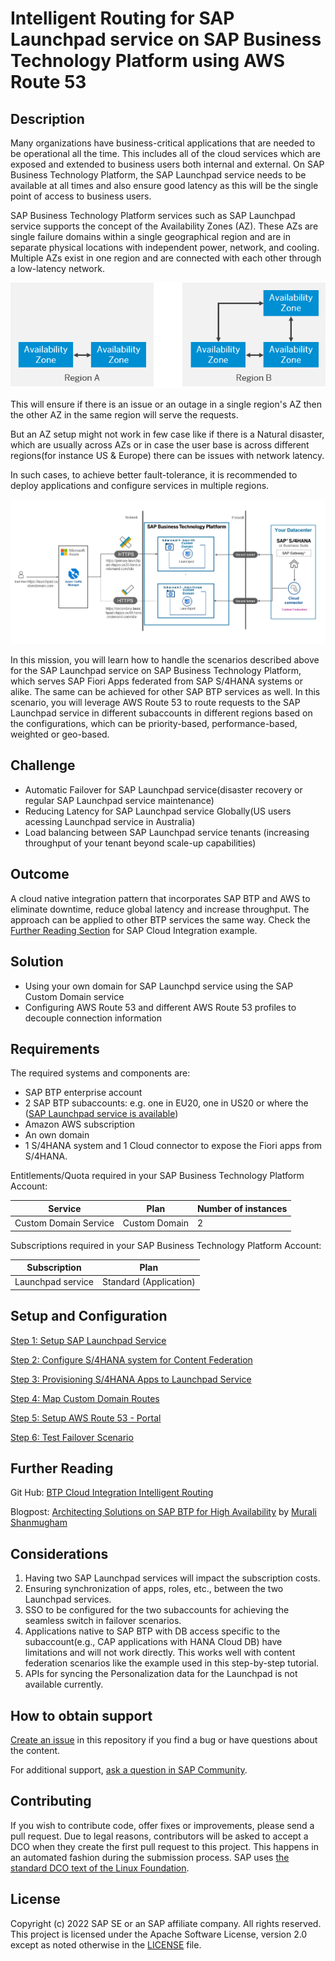 # Intelligent Routing for SAP Launchpad service on SAP Business Technology Platform using AWS Route 53
<!--- Register repository https://api.reuse.software/register, then add REUSE badge:
[![REUSE status](https://api.reuse.software/badge/github.com/SAP-samples/REPO-NAME)](https://api.reuse.software/info/github.com/SAP-samples/REPO-NAME)
-->

## Description

Many organizations have business-critical applications that are needed to be operational all the time. This includes all of the cloud services which are exposed and extended to business users both internal and external. On SAP Business Technology Platform, the SAP Launchpad service needs to be available at all times and also ensure good latency as this will be the single point of access to business users.

SAP Business Technology Platform services such as SAP Launchpad service supports the concept of the Availability Zones (AZ). These AZs are single failure domains within a single geographical region and are in separate physical locations with independent power, network, and cooling. Multiple AZs exist in one region and are connected with each other through a low-latency network.

![Availability Zones](./images/AZ%20Concept.png)

This will ensure if there is an issue or an outage in a single region's AZ then the other AZ in the same region will serve the requests.

But an AZ setup might not work in few case like if there is a Natural disaster, which are usually across AZs or in case the user base is across different regions(for instance US & Europe) there can be issues with network latency.

In such cases, to achieve better fault-tolerance, it is recommended to deploy applications and configure services in multiple regions.

![Launchpad service High Availability using AWS Route 53](./images/HA%20Solution%20Diagram.PNG)

In this mission, you will learn how to handle the scenarios described above for the SAP Launchpad service on SAP Business Technology Platform, which serves SAP Fiori Apps federated from SAP S/4HANA systems or alike. The same can be achieved for other SAP BTP services as well. In this scenario, you will leverage AWS Route 53 to route requests to the SAP Launchpad service in different subaccounts in different regions based on the configurations, which can be priority-based, performance-based, weighted or geo-based.

## Challenge

- Automatic Failover for SAP Launchpad service(disaster recovery or regular SAP Launchpad service maintenance)
- Reducing Latency for SAP Launchpad service Globally(US users acessing Launchpad service in Australia)
- Load balancing between SAP Launchpad service tenants (increasing throughput of your tenant beyond scale-up capabilities)
  
## Outcome

A cloud native integration pattern that incorporates SAP BTP and AWS to eliminate downtime, reduce global latency and increase throughput. The approach can be applied to other BTP services the same way. Check the [Further Reading Section](./README.md#furtherreading) for SAP Cloud Integration example.

## Solution

- Using your own domain for SAP Launchpd service using the SAP Custom Domain service
- Configuring AWS Route 53 and different AWS Route 53 profiles to decouple connection information

## Requirements

The required systems and components are:

- SAP BTP enterprise account
- 2 SAP BTP subaccounts: e.g. one in EU20, one in US20 or where the ([SAP Launchpad service is available](https://discovery-center.cloud.sap/serviceCatalog/launchpad?region=all&tab=service_plan))
- Amazon AWS subscription
- An own domain
- 1 S/4HANA system and 1 Cloud connector to expose the Fiori apps from S/4HANA.

Entitlements/Quota required in your SAP Business Technology Platform Account:

| Service                     | Plan             | Number of instances |
| --------------------------- | ---------------- | ------------------- |
| Custom Domain Service       | Custom Domain    | 2                   |

Subscriptions required in your SAP Business Technology Platform Account:

| Subscription               | Plan                                                   |
| -------------------------- | ------------------------------------------------------ |
| Launchpad service          |  Standard (Application)                                |


## Setup and Configuration

[Step 1: Setup SAP Launchpad Service](./01-SetupLaunchpad/)

[Step 2: Configure S/4HANA system for Content Federation](./02-Configuring%20S_4HANA%20system%20for%20Content%20Federation/)

[Step 3: Provisioning S/4HANA Apps to Launchpad Service](./03-Provisioning%20S_HANA%20Apps%20to%20Launchpad/)

[Step 4: Map Custom Domain Routes](./04-Map%20Custom%20Domain%20Routes/)

[Step 5: Setup AWS Route 53 - Portal](./05-Setup%20Azure%20Traffic%20Manager-Portal/)

[Step 6: Test Failover Scenario](./06-Test%20Failover%20Scenario/)


## <a name="furtherreading"></a> Further Reading

Git Hub: [BTP Cloud Integration Intelligent Routing](https://github.com/SAP-samples/btp-cloud-integration-intelligent-routing)

Blogpost: [Architecting Solutions on SAP BTP for High Availability](https://blogs.sap.com/2021/08/17/architecting-solutions-on-sap-btp-for-high-availability/) by [Murali Shanmugham](https://people.sap.com/muralidaran.shanmugham2)

## Considerations
1. Having two SAP Launchpad services will impact the subscription costs.
2. Ensuring synchronization of apps, roles, etc., between the two Launchpad services.
3. SSO to be configured for the two subaccounts for achieving the seamless switch in failover scenarios.
4. Applications native to SAP BTP with DB access specific to the subaccount(e.g., CAP applications with HANA Cloud DB) have limitations and will not work directly. This works well with content federation scenarios like the example used in this step-by-step tutorial.
5. APIs for syncing the Personalization data for the Launchpad is not available currently.


## How to obtain support

[Create an issue](https://github.com/SAP-samples/<repository-name>/issues) in this repository if you find a bug or have questions about the content.
 
For additional support, [ask a question in SAP Community](https://answers.sap.com/questions/ask.html).

## Contributing
If you wish to contribute code, offer fixes or improvements, please send a pull request. Due to legal reasons, contributors will be asked to accept a DCO when they create the first pull request to this project. This happens in an automated fashion during the submission process. SAP uses [the standard DCO text of the Linux Foundation](https://developercertificate.org/).

## License
Copyright (c) 2022 SAP SE or an SAP affiliate company. All rights reserved. This project is licensed under the Apache Software License, version 2.0 except as noted otherwise in the [LICENSE](LICENSES/Apache-2.0.txt) file.
